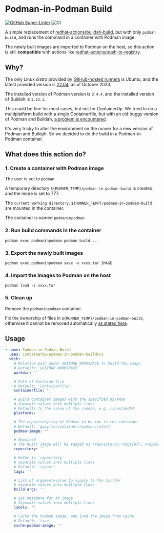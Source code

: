 # Podman-in-Podman Build

[![GitHub Super-Linter](https://github.com/ContainerUp/podman-in-podman-build/actions/workflows/linter.yml/badge.svg)](https://github.com/super-linter/super-linter)
![CI](https://github.com/ContainerUp/podman-in-podman-build/actions/workflows/ci.yml/badge.svg)

A simple replacement of [redhat-actions/buildah-build](https://github.com/redhat-actions/buildah-build),
but with only `podman build`, and runs the command in a container with Podman image.

The newly built images are imported to Podman on the host,
so this action is still **compatible** with actions like [redhat-actions/push-to-registry](https://github.com/redhat-actions/push-to-registry).

## Why?

The only Linux distro provided by [GitHub-hosted runners](https://github.com/actions/runner-images) is Ubuntu,
and the latest provided version is [22.04](https://github.com/actions/runner-images/blob/main/images/linux/Ubuntu2204-Readme.md), as of October 2023.

The installed version of Podman version is `3.4.4`, and the installed version of Buildah is `1.23.1`.

This could be fine for most cases, but not for ContainerUp.
We tried to do a multiplatform build with a single Containerfile,
but with an old buggy version of Podman and Buildah, [a problem is encountered](https://github.com/redhat-actions/buildah-build/issues/100).

It's very tricky to alter the environment on the runner for a new version of Podman and Buildah.
So we decided to do the build in a Podman-in-Podman container.

## What does this action do?

### 1. Create a container with Podman image

The user is set to `podman`.

A temporary directory `${RUNNER_TEMP}/podman-in-podman-build` is created, and the mode is set to 777.

The `current working directory`, `${RUNNER_TEMP}/podman-in-podman-build` are mounted in the container.

The container is named `podmaninpodman`.

### 2. Run build commands in the container

`podman exec podmaninpodman podman build ...`

### 3. Export the newly built images

`podman exec podmaninpodman save -o xxxx.tar IMAGE`

### 4. Import the images to Podman on the host

`podman load -i xxxx.tar`

### 5. Clean up

Remove the `podmaninpodman` container.

Fix the ownership of files in `${RUNNER_TEMP}/podman-in-podman-build`,
otherwise it cannot be removed automatically [as stated here](https://docs.github.com/en/actions/learn-github-actions/variables#default-environment-variables).

## Usage

```yaml
- name: Podman-in-Podman Build
  uses: ContainerUp/podman-in-podman-build@v1
  with:
    # Relative path under $GITHUB_WORKSPACE to build the image
    # Defaults: $GITHUB_WORKSPACE
    workdir: ''

    # Path of Containerfile
    # Default: 'Containerfile'
    containerfile: ''

    # Build container images with the specified OS/ARCH
    # Separate values into multiple lines
    # Defaults to the value of the runner, e.g. linux/amd64
    platforms: ''

    # The repository:tag of Podman to be run in the container
    # Default: 'quay.io/containers/podman:latest'
    podman-image: ''

    # Required
    # The built image will be tagged as <repository>:<tags[0]>, <repository>:<tags[1]>, ...
    repository: ''

    # Refer to `repository`
    # Separate values into multiple lines
    # Default: 'latest'
    tags: ''

    # List of argument=value to supply to the builder
    # Separate values into multiple lines
    build-args: ''

    # Set metadata for an image
    # Separate values into multiple lines
    labels: ''

    # Cache the Podman image, and load the image from cache
    # Default: 'true'
    cache-podman-image: ''
```
